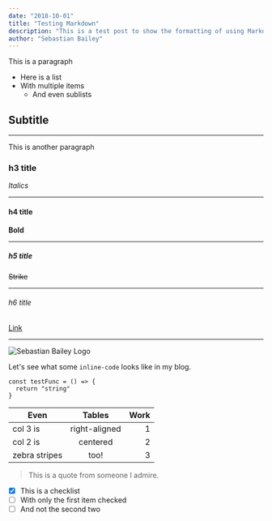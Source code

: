 ```yaml
---
date: "2018-10-01"
title: "Testing Markdown"
description: "This is a test post to show the formatting of using Markdown as a post blog post format."
author: "Sebastian Bailey"
---
```




This is a paragraph

* Here is a list
* With multiple items
  * And even sublists

## Subtitle

---

This is another paragraph


### h3 title

*Italics*

---

#### h4 title

**Bold**

---

##### h5 title

~~Strike~~

---

###### h6 title

[Link](http://sebastianbailey.co.uk)

---

![Sebastian Bailey Logo](/static/media/src/og-image.jpg)

Let's see what some `inline-code` looks like in my blog.

```
const testFunc = () => {
  return "string"
}
```

| Even          | Tables        | Work  |
| ------------- |:-------------:| -----:|
| col 3 is      | right-aligned | 1     |
| col 2 is      | centered      | 2     |
| zebra stripes | too!          | 3     |

> This is a quote from someone I admire.

- [x] This is a checklist
- [ ] With only the first item checked
- [ ] And not the second two